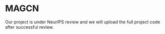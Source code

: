 # MAGCN
Our project is under NeurIPS review and we will upload the full project code after successful review.
